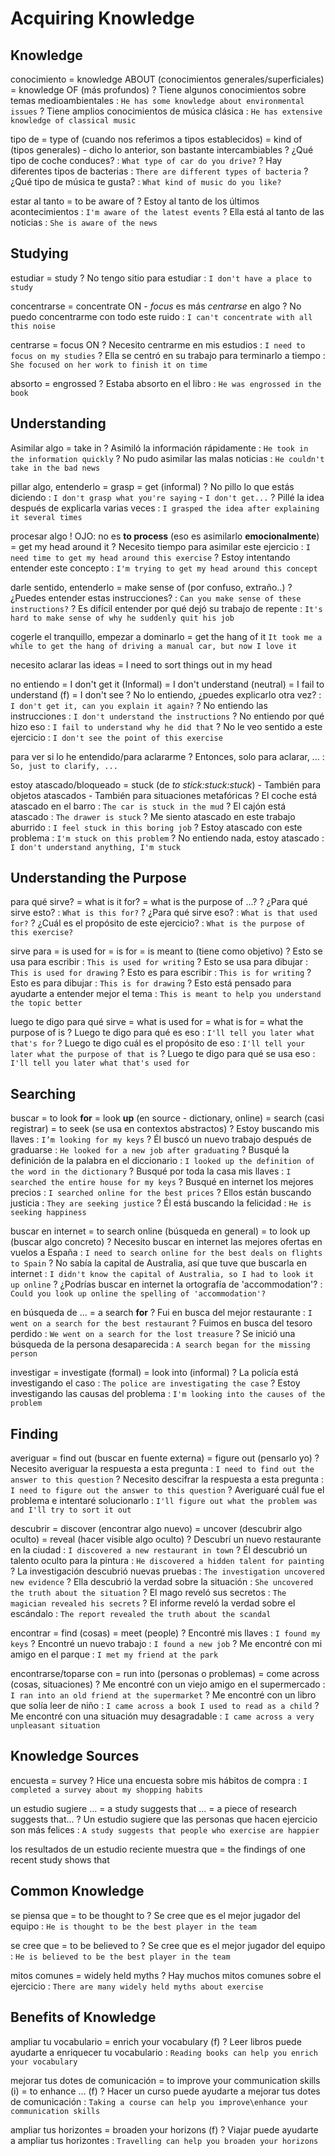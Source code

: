 # Acquiring Knowledge

## Knowledge

conocimiento
    = knowledge ABOUT (conocimientos generales/superficiales)
    = knowledge OF (más profundos)
    ? Tiene algunos conocimientos sobre temas medioambientales : `He has some knowledge about environmental issues`
    ? Tiene amplios conocimientos de música clásica : `He has extensive knowledge of classical music`

tipo de
    = type of (cuando nos referimos a tipos establecidos)
    = kind of (tipos generales)
        - dicho lo anterior, son bastante intercambiables
    ? ¿Qué tipo de coche conduces? : `What type of car do you drive?`
    ? Hay diferentes tipos de bacterias : `There are different types of bacteria`
    ? ¿Qué tipo de música te gusta? : `What kind of music do you like?`

estar al tanto = to be aware of
    ? Estoy al tanto de los últimos acontecimientos : `I'm aware of the latest events`
    ? Ella está al tanto de las noticias : `She is aware of the news`

## Studying

estudiar = study
    ? No tengo sitio para estudiar : `I don't have a place to study`

concentrarse = concentrate ON
    - _focus_ es más _centrarse_ en algo
    ? No puedo concentrarme con todo este ruido : `I can't concentrate with all this noise`

centrarse = focus ON
    ? Necesito centrarme en mis estudios : `I need to focus on my studies`
    ? Ella se centró en su trabajo para terminarlo a tiempo : `She focused on her work to finish it on time`

absorto = engrossed
    ? Estaba absorto en el libro : `He was engrossed in the book`

## Understanding

Asimilar algo
    = take in
    ? Asimiló la información rápidamente : `He took in the information quickly`
    ? No pudo asimilar las malas noticias : `He couldn't take in the bad news`

pillar algo, entenderlo
    = grasp
    = get (informal)
    ? No pillo lo que estás diciendo : `I don't grasp what you're saying` - `I don't get...`
    ? Pillé la idea después de explicarla varias veces : `I grasped the idea after explaining it several times`

procesar algo
    ! OJO: no es **to process** (eso es asimilarlo **emocionalmente**)
    = get my head around it
    ? Necesito tiempo para asimilar este ejercicio : `I need time to get my head around this exercise`
    ? Estoy intentando entender este concepto : `I'm trying to get my head around this concept`

darle sentido, entenderlo
    = make sense of (por confuso, extraño..)
    ? ¿Puedes entender estas instrucciones? : `Can you make sense of these instructions?`
    ? Es difícil entender por qué dejó su trabajo de repente : `It's hard to make sense of why he suddenly quit his job`

cogerle el tranquillo, empezar a dominarlo = get the hang of it `It took me a while to get the hang of driving a manual car, but now I love it`

necesito aclarar las ideas
    = I need to sort things out in my head

no entiendo
    = I don't get it (Informal)
    = I don't understand (neutral)
    = I fail to understand (f)
    = I don't see
    ? No lo entiendo, ¿puedes explicarlo otra vez? : `I don't get it, can you explain it again?`
    ? No entiendo las instrucciones : `I don't understand the instructions`
    ? No entiendo por qué hizo eso : `I fail to understand why he did that`
    ? No le veo sentido a este ejercicio : `I don't see the point of this exercise`

para ver si lo he entendido/para aclararme
    ? Entonces, solo para aclarar, ... : `So, just to clarify, ...`

estoy atascado/bloqueado
    = stuck (de _to stick:stuck:stuck_)
        - También para objetos atascados
        - También para situaciones metafóricas
    ? El coche está atascado en el barro : `The car is stuck in the mud`
    ? El cajón está atascado : `The drawer is stuck`
    ? Me siento atascado en este trabajo aburrido : `I feel stuck in this boring job`
    ? Estoy atascado con este problema : `I'm stuck on this problem`
    ? No entiendo nada, estoy atascado : `I don't understand anything, I'm stuck`


## Understanding the Purpose

para qué sirve?
    = what is it for?
    = what is the purpose of ...?
    ? ¿Para qué sirve esto? : `What is this for?`
    ? ¿Para qué sirve eso? : `What is that used for?`
    ? ¿Cuál es el propósito de este ejercicio? : `What is the purpose of this exercise?`

sirve para
    = is used for
    = is for
    = is meant to (tiene como objetivo)
    ? Esto se usa para escribir : `This is used for writing`
    ? Esto se usa para dibujar : `This is used for drawing`
    ? Esto es para escribir : `This is for writing`
    ? Esto es para dibujar : `This is for drawing`
    ? Esto está pensado para ayudarte a entender mejor el tema : `This is meant to help you understand the topic better`

luego te digo para qué sirve <x>
    = what <x> is used for
    = what <x> is for
    = what the purpose of <x> is
    ? Luego te digo para qué es eso : `I'll tell you later what that's for`
    ? Luego te digo cuál es el propósito de eso : `I'll tell your later what the purpose of that is`
    ? Luego te digo para qué se usa eso : `I'll tell you later what that's used for`


## Searching

buscar
    = to look **for** <sthing>
    = look **up** (en source - dictionary, online)
    = search (casi registrar)
    = to seek (se usa en contextos abstractos)
    ? Estoy buscando mis llaves : `I’m looking for my keys`
    ? Él buscó un nuevo trabajo después de graduarse : `He looked for a new job after graduating`
    ? Busqué la definición de la palabra en el diccionario : `I looked up the definition of the word in the dictionary`
    ? Busqué por toda la casa mis llaves : `I searched the entire house for my keys`
    ? Busqué en internet los mejores precios : `I searched online for the best prices`
    ? Ellos están buscando justicia : `They are seeking justice`
    ? Él está buscando la felicidad : `He is seeking happiness`

buscar en internet
    = to search online (búsqueda en general)
    = to look <thing> up (buscar algo concreto)
    ? Necesito buscar en internet las mejores ofertas en vuelos a España : `I need to search online for the best deals on flights to Spain`
    ? No sabía la capital de Australia, así que tuve que buscarla en internet : `I didn't know the capital of Australia, so I had to look it up online`
    ? ¿Podrías buscar en internet la ortografía de 'accommodation'? : `Could you look up online the spelling of 'accommodation'?`

en búsqueda de ... = a search **for**
    ? Fui en busca del mejor restaurante : `I went on a search for the best restaurant`
    ? Fuimos en busca del tesoro perdido : `We went on a search for the lost treasure`
    ? Se inició una búsqueda de la persona desaparecida : `A search began for the missing person`

investigar
    = investigate (formal)
    = look into (informal)
    ? La policía está investigando el caso : `The police are investigating the case`
    ? Estoy investigando las causas del problema : `I'm looking into the causes of the problem`

## Finding

averiguar
    = find out (buscar en fuente externa)
    = figure out (pensarlo yo)
    ? Necesito averiguar la respuesta a esta pregunta : `I need to find out the answer to this question`
    ? Necesito descifrar la respuesta a esta pregunta : `I need to figure out the answer to this question`
    ? Averiguaré cuál fue el problema e intentaré solucionarlo : `I'll figure out what the problem was and I'll try to sort it out`

descubrir
    = discover (encontrar algo nuevo)
    = uncover (descubrir algo oculto)
    = reveal (hacer visible algo oculto)
    ? Descubrí un nuevo restaurante en la ciudad : `I discovered a new restaurant in town`
    ? Él descubrió un talento oculto para la pintura : `He discovered a hidden talent for painting`
    ? La investigación descubrió nuevas pruebas : `The investigation uncovered new evidence`
    ? Ella descubrió la verdad sobre la situación : `She uncovered the truth about the situation`
    ? El mago reveló sus secretos : `The magician revealed his secrets`
    ? El informe reveló la verdad sobre el escándalo : `The report revealed the truth about the scandal`

encontrar
    = find (cosas)
    = meet (people)
    ? Encontré mis llaves : `I found my keys`
    ? Encontré un nuevo trabajo : `I found a new job`
    ? Me encontré con mi amigo en el parque : `I met my friend at the park`


encontrarse/toparse con
    = run into (personas o problemas)
    = come across (cosas, situaciones)
    ? Me encontré con un viejo amigo en el supermercado : `I ran into an old friend at the supermarket`
    ? Me encontré con un libro que solía leer de niño : `I came across a book I used to read as a child`
    ? Me encontré con una situación muy desagradable : `I came across a very unpleasant situation`

## Knowledge Sources

encuesta = survey
    ? Hice una encuesta sobre mis hábitos de compra : `I completed a survey about my shopping habits`

un estudio sugiere ...
    = a study suggests that ...
    = a piece of research suggests that...
    ? Un estudio sugiere que las personas que hacen ejercicio son más felices : `A study suggests that people who exercise are happier`

los resultados de un estudio reciente muestra que
    = the findings of one recent study shows that

## Common Knowledge

se piensa que
    = to be thought to
    ? Se cree que es el mejor jugador del equipo : `He is thought to be the best player in the team`

se cree que
    = to be believed to
    ? Se cree que es el mejor jugador del equipo : `He is believed to be the best player in the team`

mitos comunes = widely held myths
    ? Hay muchos mitos comunes sobre el ejercicio : `There are many widely held myths about exercise`

## Benefits of Knowledge

ampliar tu vocabulario
    = enrich your vocabulary (f)
    ? Leer libros puede ayudarte a enriquecer tu vocabulario : `Reading books can help you enrich your vocabulary`

mejorar tus dotes de comunicación
    = to improve your communication skills (i)
    = to enhance ... (f)
    ? Hacer un curso puede ayudarte a mejorar tus dotes de comunicación : `Taking a course can help you improve\enhance your communication skills`

ampliar tus horizontes
    = broaden your horizons (f)
    ? Viajar puede ayudarte a ampliar tus horizontes : `Travelling can help you broaden your horizons`
